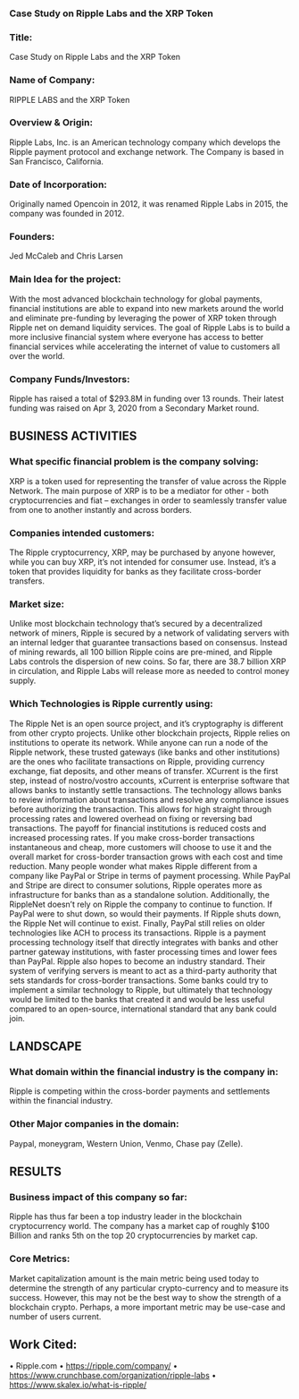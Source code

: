 ### Case Study on Ripple Labs and the XRP Token

### Title: 				
Case Study on Ripple Labs and the XRP Token

### Name of Company: 	
RIPPLE LABS and the XRP Token

### Overview & Origin: 	
Ripple Labs, Inc. is an American technology company which develops the Ripple payment protocol and exchange network. The Company is based in San Francisco, California.

### Date of Incorporation: 	
Originally named Opencoin in 2012, it was renamed Ripple Labs in 2015, the company was founded in 2012.

### Founders: 	
Jed McCaleb and Chris Larsen 

### Main Idea for the project:  
With the most advanced blockchain technology for global payments, financial institutions are able to expand into new markets around the world and eliminate pre-funding by leveraging the power of XRP token through Ripple net on demand liquidity services. The goal of Ripple Labs is to build a more inclusive financial system where everyone has access to better financial services while accelerating the internet of value to customers all over the world. 

### Company Funds/Investors:  
Ripple has raised a total of $293.8M in funding over 13 rounds. Their latest funding was raised on Apr 3, 2020 from a Secondary Market round.


## BUSINESS ACTIVITIES

### What specific financial problem is the company solving:   
XRP is a token used for representing the transfer of value across the Ripple Network. The main purpose of XRP is to be a mediator for other - both cryptocurrencies and fiat – exchanges in order to seamlessly transfer value from one to another instantly and across borders. 

### Companies intended customers:  
The Ripple cryptocurrency, XRP, may be purchased by anyone however, while you can buy XRP, it’s not intended for consumer use. Instead, it’s a token that provides liquidity for banks as they facilitate cross-border transfers.

### Market size: 	
Unlike most blockchain technology that’s secured by a decentralized network of miners, Ripple is secured by a network of validating servers with an internal ledger that guarantee transactions based on consensus. Instead of mining rewards, all 100 billion Ripple coins are pre-mined, and Ripple Labs controls the dispersion of new coins. So far, there are 38.7 billion XRP in circulation, and Ripple Labs will release more as needed to control money supply.

### Which Technologies is Ripple currently using:   
The Ripple Net is an open source project, and it’s cryptography is different from other crypto projects. Unlike other blockchain projects, Ripple relies on institutions to operate its network. While anyone can run a node of the Ripple network, these trusted gateways (like banks and other institutions) are the ones who facilitate transactions on Ripple, providing currency exchange, fiat deposits, and other means of transfer. 
XCurrent is the first step, instead of nostro/vostro accounts, xCurrent is enterprise software that allows banks to instantly settle transactions. The technology allows banks to review information about transactions and resolve any compliance issues before authorizing the transaction. This allows for high straight through processing rates and lowered overhead on fixing or reversing bad transactions.  The payoff for financial institutions is reduced costs and increased processing rates. If you make cross-border transactions instantaneous and cheap, more customers will choose to use it and the overall market for cross-border transaction grows with each cost and time reduction. Many people wonder what makes Ripple different from a company like PayPal or Stripe in terms of payment processing. While PayPal and Stripe are direct to consumer solutions, Ripple operates more as infrastructure for banks than as a standalone solution. Additionally, the RippleNet doesn’t rely on Ripple the company to continue to function. If PayPal were to shut down, so would their payments. If Ripple shuts down, the Ripple Net will continue to exist. Finally, PayPal still relies on older technologies like ACH to process its transactions. Ripple is a payment processing technology itself that directly integrates with banks and other partner gateway institutions, with faster processing times and lower fees than PayPal.
Ripple also hopes to become an industry standard. Their system of verifying servers is meant to act as a third-party authority that sets standards for cross-border transactions. Some banks could try to implement a similar technology to Ripple, but ultimately that technology would be limited to the banks that created it and would be less useful compared to an open-source, international standard that any bank could join.


## LANDSCAPE

### What domain within the financial industry is the company in:  
Ripple is competing within the cross-border payments and settlements within the financial industry.

### Other Major companies in the domain: 
Paypal, moneygram, Western Union, Venmo, Chase pay (Zelle). 



## RESULTS

### Business impact of this company so far:   
Ripple has thus far been a top industry leader in the blockchain cryptocurrency world. The company has a market cap of roughly $100 Billion and ranks 5th on the top 20 cryptocurrencies by market cap. 

### Core Metrics: 
Market capitalization amount is the main metric being used today to determine the strength of any particular crypto-currency and to measure its success. However, this may not be the best way to show the strength of a blockchain crypto. Perhaps, a more important metric may be use-case and number of users current. 



## Work Cited:
•	Ripple.com
•	https://ripple.com/company/
•	https://www.crunchbase.com/organization/ripple-labs
•	https://www.skalex.io/what-is-ripple/

